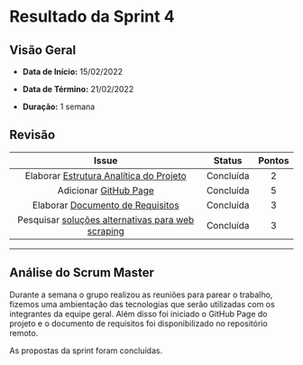 # Resultado da Sprint 4

## Visão Geral

- **Data de Início:** 15/02/2022

- **Data de Término:** 21/02/2022

- **Duração:** 1 semana

## Revisão

|                                                 Issue                                                 |  Status   | Pontos |
| :---------------------------------------------------------------------------------------------------: | :-------: | :----: |
|      Elaborar [Estrutura Analítica do Projeto](https://github.com/fga-eps-mds/Tema-02/issues/65)      | Concluída |   2    |
|               Adicionar [GitHub Page](https://github.com/fga-eps-mds/Tema-02/issues/61)               | Concluída |   5    |
|         Elaborar [Documento de Requisitos](https://github.com/fga-eps-mds/Tema-02/issues/67)          | Concluída |   3    |
| Pesquisar [soluções alternativas para web scraping](https://github.com/fga-eps-mds/Tema-02/issues/69) | Concluída |   3    |

---

## Análise do Scrum Master

Durante a semana o grupo realizou as reuniões para parear o trabalho, fizemos uma ambientação das tecnologias que serão utilizadas com os integrantes da equipe geral. Além disso foi iniciado o GitHub Page do projeto e o documento de requisitos foi disponibilizado no repositório remoto.

As propostas da sprint foram concluídas.
